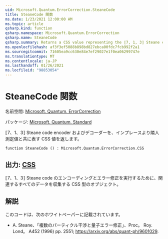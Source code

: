 ```yaml
---
uid: Microsoft.Quantum.ErrorCorrection.SteaneCode
title: SteaneCode 関数
ms.date: 1/23/2021 12:00:00 AM
ms.topic: article
qsharp.kind: function
qsharp.namespace: Microsoft.Quantum.ErrorCorrection
qsharp.name: SteaneCode
qsharp.summary: Returns a CSS value representing the ⟦7, 1, 3⟧ Steane code encoder and decoder with in-place syndrome measurement.
ms.openlocfilehash: af3f3ef5088b898bd827ebca00fdc7fcb992f2a1
ms.sourcegitcommit: 71605ea9cc630e84e7ef29027e1f0ea06299747e
ms.translationtype: MT
ms.contentlocale: ja-JP
ms.lasthandoff: 01/26/2021
ms.locfileid: "98853054"
---
```

# <a name="steanecode-function"></a>SteaneCode 関数

名前空間: [Microsoft. Quantum. ErrorCorrection](xref:Microsoft.Quantum.ErrorCorrection)

パッケージ: [Microsoft. Quantum. Standard](https://nuget.org/packages/Microsoft.Quantum.Standard)


⟦7、1、3⟧ Steane code encoder およびデコーダーを、インプレースより隣人測定値と共に表す CSS 値を返します。

```qsharp
function SteaneCode () : Microsoft.Quantum.ErrorCorrection.CSS
```


## <a name="output--css"></a>出力: [CSS](xref:Microsoft.Quantum.ErrorCorrection.CSS)

⟦7、1、3⟧ Steane code のエンコーディングとエラー修正を実行するために、関連するすべてのデータを収集する CSS 型のオブジェクト。

## <a name="remarks"></a>解説

このコードは、次のホワイトペーパーに記載されています。

- A. Steane、「複数のパーティクル干渉と量子エラー修正」、Proc。 Roy. Lond。 A452 (1996) pp. 2551; https://arxiv.org/abs/quant-ph/9601029.